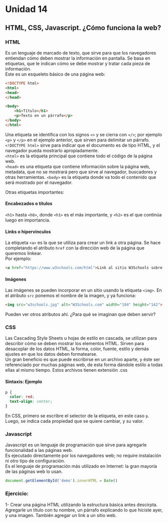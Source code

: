 <!--
.. title: 14- HTML, CSS, Javascript. ¿Cómo funciona la web?
.. slug: 14-html-css-javascript-como-funciona-la-web
.. date: 2020-12-10 15:54:50 UTC-03:00
.. tags: 
.. category: 
.. link: 
.. description: 
.. type: text
-->

# Unidad 14

## HTML, CSS, Javascript. ¿Cómo funciona la web?

### HTML

Es un lenguaje de marcado de texto, que sirve para que los navegadores entiendan cómo deben mostrar la información en pantalla. Se basa en etiquetas, que le indican cómo se debe mostrar y tratar cada pieza de información.  
Este es un esqueleto básico de una página web:

``` html
<!DOCTYPE html>
<html>
<head>
</head>

<body>
    <h1>Título</h1>
    <p>Texto en un párrafo</p>
</body>
</html>
```

Una etiqueta se identifica con los signos `<>` y se cierra con `</>`; por ejemplo `<p>` y `</p>` en el ejemplo anterior, que sirven para delimitar un párrafo.  
`<!DOCTYPE html>` sirve para indicar que el documento es de tipo HTML, y el navegador pueda mostrarlo apropiadamente.  
`<html>` es la etiqueta principal que contiene todo el código de la página web.  
`<head>` es una etiqueta que contiene información sobre la página web, metadata, que no se mostrará pero que sirve al navegador, buscadores y otras herramientas.
`<body>` es la etiqueta donde va todo el contenido que será mostrado por el navegador.

Otras etiquetas importantes:

#### Encabezados o títulos

`<h1>` hasta `<h6>`, donde `<h1>` es el más importante, y `<h2>` es el que continúa luego en importancia.

#### Links o hipervínculos

La etiqueta `<a>` es la que se utiliza para crear un link a otra página. Se hace completando el atributo `href` con la dirección web de la página que queremos linkear.  
Por ejemplo:

``` html
<a href="https://www.w3schools.com/html">Link al sitio W3Schools sobre HTML</a>
```

#### Imágenes

Las imágenes se pueden incorporar en un sitio usando la etiqueta `<img>`. En el atributo `src` ponemos el nombre de la imagen, y ya funciona:

``` html
<img src="w3schools.jpg" alt="W3Schools.com" width="104" height="142">
```

Pueden ver otros atributos ahí. ¿Para qué se imaginan que deben servir?



### CSS

Las Cascading Style Sheets u hojas de estilo en cascada, se utilizan para describir cómo se deben mostrar los elementos HTML. Sirven para desacoplar de los datos HTML, la forma, color, fuente, estilo y demás ajustes en que los datos deben formatearse.  
Un gran beneficio es que puede escribirse en un archivo aparte, y éste ser referenciado por muchas páginas web, de esta forma dándole estilo a todas ellas al mismo tiempo. Estos archivos tienen extensión .css

#### Sintaxis: Ejemplo

``` css
p {
  color: red;
  text-align: center;
}
```

En CSS, primero se escribre el selector de la etiqueta, en este caso `p`. Luego, se indica cada propiedad que se quiere cambiar, y su valor.


### Javascript

Javascript es un lenguaje de programación que sirve para agregarle funcionalidad a las páginas web.  
Es ejecutado directamente por los navegadores web; no require instalación ni otro tipo de configuración.  
Es el lenguaje de programación más utilizado en Internet: la gran mayoría de las páginas web lo usan.

``` javascript
document.getElementById('demo').innerHTML = Date()
```


### Ejercicio:

1- Crear una página HTML utilizando la estructura básica antes descirpta. Agregarle un título con tu nombre, un párrafo explicando lo que hiciste ayer, y una imagen. También agregar un link a un sitio web.

